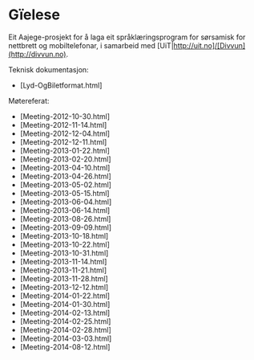 # Gïelese

Eit Aajege-prosjekt for å laga eit språklæringsprogram for sørsamisk for nettbrett og mobiltelefonar, i samarbeid med [UiT|http://uit.no]/[Divvun](http://divvun.no).

Teknisk dokumentasjon:
* [Lyd-OgBiletformat.html]

Møtereferat:
* [Meeting-2012-10-30.html]
* [Meeting-2012-11-14.html]
* [Meeting-2012-12-04.html]
* [Meeting-2012-12-11.html]
* [Meeting-2013-01-22.html]
* [Meeting-2013-02-20.html]
* [Meeting-2013-04-10.html]
* [Meeting-2013-04-26.html]
* [Meeting-2013-05-02.html]
* [Meeting-2013-05-15.html]
* [Meeting-2013-06-04.html]
* [Meeting-2013-06-14.html]
* [Meeting-2013-08-26.html]
* [Meeting-2013-09-09.html]
* [Meeting-2013-10-18.html]
* [Meeting-2013-10-22.html]
* [Meeting-2013-10-31.html]
* [Meeting-2013-11-14.html]
* [Meeting-2013-11-21.html]
* [Meeting-2013-11-28.html]
* [Meeting-2013-12-12.html]
* [Meeting-2014-01-22.html]
* [Meeting-2014-01-30.html]
* [Meeting-2014-02-13.html]
* [Meeting-2014-02-25.html]
* [Meeting-2014-02-28.html]
* [Meeting-2014-03-03.html]
* [Meeting-2014-08-12.html]
